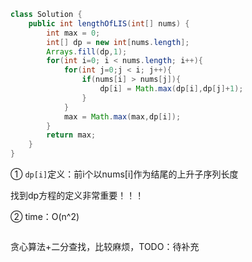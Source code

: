 

```java
class Solution {
    public int lengthOfLIS(int[] nums) {
        int max = 0;
        int[] dp = new int[nums.length];
        Arrays.fill(dp,1);
        for(int i=0; i < nums.length; i++){
            for(int j=0;j < i; j++){
                if(nums[i] > nums[j]){
                    dp[i] = Math.max(dp[i],dp[j]+1);
                }
            }
            max = Math.max(max,dp[i]);
        }
        return max;
    }
}
```

① `dp[i]`定义：前i个以nums[i]作为结尾的上升子序列长度

找到dp方程的定义非常重要！！！

② time：O(n^2)



```java

```

贪心算法+二分查找，比较麻烦，TODO：待补充









































































